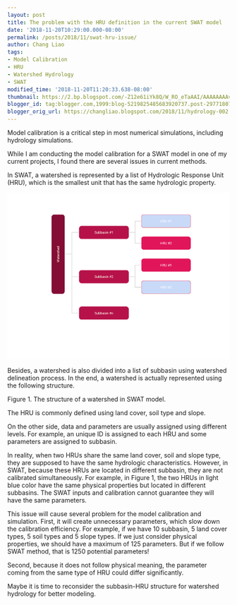 ```yaml
---
layout: post
title: The problem with the HRU definition in the current SWAT model
date: '2018-11-20T10:29:00.000-08:00'
permalink: /posts/2018/11/swat-hru-issue/
author: Chang Liao
tags:
- Model Calibration
- HRU
- Watershed Hydrology
- SWAT
modified_time: '2018-11-20T11:20:33.638-08:00'
thumbnail: https://2.bp.blogspot.com/-Z12e61iYk8Q/W_RO_eTaAAI/AAAAAAAAvqk/olg7p5NY1Q8p6wZ-ukXWiHEKLQTf-AS3wCK4BGAYYCw/s72-c/watershed.png
blogger_id: tag:blogger.com,1999:blog-5219825485683920737.post-2977180772295504125
blogger_orig_url: https://changliao.blogspot.com/2018/11/hydrology-002.html
---
```


Model calibration is a critical step in most numerical simulations, including hydrology simulations.

While I am conducting the model calibration for a SWAT model in one of my current projects, I found there are several issues in current methods.

In SWAT, a watershed is represented by a list of Hydrologic Response Unit (HRU), which is the smallest unit that has the same hydrologic property.

![Figure 1](https://github.com/changliao/changliao.github.io/blob/main/_figure/swat_hru.png?raw=true)

Besides, a watershed is also divided into a list of subbasin using watershed delineation process.
In the end, a watershed is actually represented using the following structure.

Figure 1. The structure of a watershed in SWAT model.

The HRU is commonly defined using land cover, soil type and slope.

On the other side, data and parameters are usually assigned using different levels. For example, an unique ID is assigned to each HRU and some parameters are assigned to subbasin.

In reality, when two HRUs share the same land cover, soil and slope type, they are supposed to have the same hydrologic characteristics. However, in SWAT, because these HRUs are located in different subbasin, they are not calibrated simultaneously. For example, in Figure 1, the two HRUs in light blue color have the same physical properties but located in different subbasins. The SWAT inputs and calibration cannot guarantee they will have the same parameters.

This issue will cause several problem for the model calibration and simulation. First, it will create unnecessary parameters, which slow down the calibration efficiency. For example, if we have 10 subbasin, 5 land cover types, 5 soil types and 5 slope types. If we just consider physical properties, we should have a maximum of 125 parameters. But if we follow SWAT method, that is 1250 potential parameters!

Second, because it does not follow physical meaning, the parameter coming from the same type of HRU could differ significantly.

Maybe it is time to reconsider the subbasin-HRU structure for watershed hydrology for better modeling.